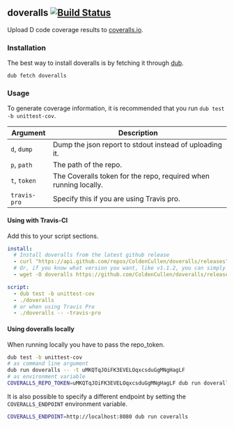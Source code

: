 ## doveralls [![Build Status](https://img.shields.io/travis/ColdenCullen/doveralls.svg?style=flat)](https://travis-ci.org/ColdenCullen/doveralls)

Upload D code coverage results to [coveralls.io](https://coveralls.io/).

### Installation

The best way to install doveralls is by fetching it through [dub](http://code.dlang.org).
```
dub fetch doveralls
```

### Usage

To generate coverage information, it is recommended that you run `dub test -b unittest-cov`.

| Argument     | Description                                                       |
|--------------|-------------------------------------------------------------------|
| `d`, `dump`  | Dump the json report to stdout instead of uploading it.           |
| `p`, `path`  | The path of the repo.                                             |
| `t`, `token` | The Coveralls token for the repo, required when running locally.  |
| `travis-pro` | Specify this if you are using Travis pro.                         |

#### Using with Travis-CI

Add this to your script sections.
```yml
install:
  # Install doveralls from the latest github release
  - curl "https://api.github.com/repos/ColdenCullen/doveralls/releases" | jq '.[0].assets | .[] | select(.name == "doveralls_travis") | .browser_download_url' | xargs wget -O doveralls
  # Or, if you know what version you want, like v1.1.2, you can simply use this instead:
  - wget -O doveralls https://github.com/ColdenCullen/doveralls/releases/download/v1.1.2/doveralls_travis

script:
  - dub test -b unittest-cov
  - ./doveralls
  # or when using Travis Pro
  - ./doveralls -- -travis-pro
```
#### Using doveralls locally

When running locally you have to pass the repo_token.

```sh
dub test -b unittest-cov
# as command line argument
dub run doveralls -- -t uMKQTqJOiFK3EVELOqxcsduGgMNgHagLF
# as environment variable
COVERALLS_REPO_TOKEN=uMKQTqJOiFK3EVELOqxcsduGgMNgHagLF dub run doveralls
```

It is also possible to specify a different endpoint by setting the
`COVERALLS_ENDPOINT` environment variable.

```sh
COVERALLS_ENDPOINT=http://localhost:8080 dub run coveralls
```
